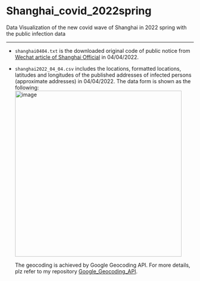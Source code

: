 # Shanghai_covid_2022spring
Data Visualization  of the new covid wave of Shanghai in 2022 spring with the public infection data 
    
-----------
    
- `shanghai0404.txt` is the downloaded original code of public notice from [Wechat article of Shanghai Official](https://mp.weixin.qq.com/s/MkKsQkgvUWbwj8z9jG_Zng) in 04/04/2022.
- `shanghai2022_04_04.csv` includes the locations, formatted locations, latitudes and longitudes of the published addresses of infected persons (approximate addresses) in 04/04/2022. The data form is shown as the following:
  <img width="447" alt="image" src="https://user-images.githubusercontent.com/99280254/161906067-d0af524f-c356-4607-8331-f515bc7e66a1.png">

    The geocoding is achieved by Google Geocoding API. For more details, plz refer to my repository [Google_Geocoding_API](https://github.com/Liagogo/Google_Geocoding_API).
